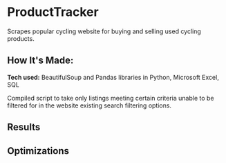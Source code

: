 # ProductTracker

Scrapes popular cycling website for buying and selling used cycling products. 

## How It's Made:

**Tech used:** BeautifulSoup and Pandas libraries in Python, Microsoft Excel, SQL

Compiled script to take only listings meeting certain criteria unable to be filtered for in the website existing search filtering options. 

## Results



## Optimizations
